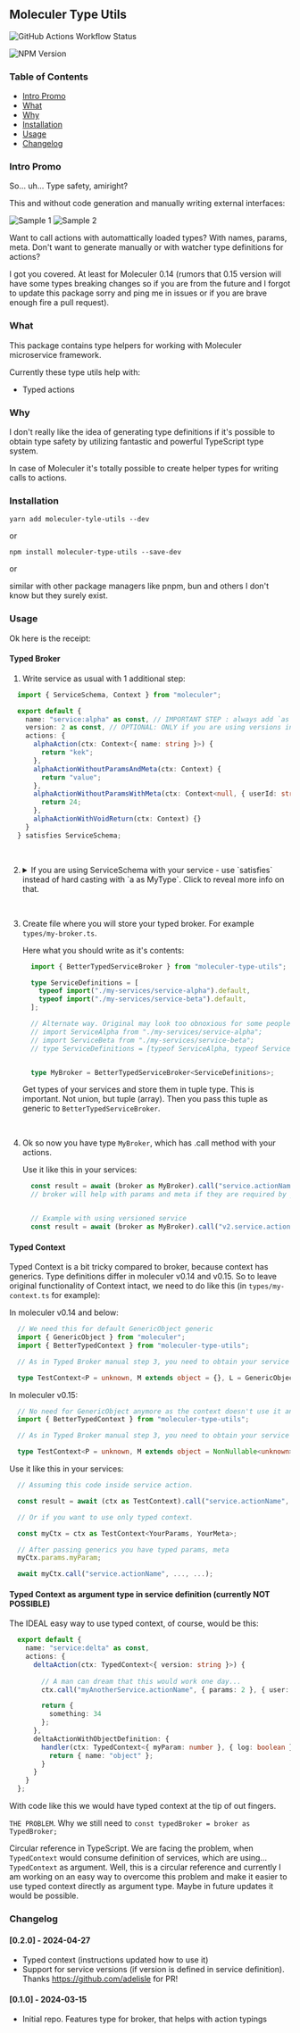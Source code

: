 ## Moleculer Type Utils

![GitHub Actions Workflow Status](https://img.shields.io/github/actions/workflow/status/idchlife/moleculer-type-utils/yarn.js.yml)

![NPM Version](https://img.shields.io/npm/v/moleculer-type-utils)


### Table of Contents

- [Intro Promo](#intro-promo)
- [What](#what)
- [Why](#why)
- [Installation](#installation)
- [Usage](#usage)
- [Changelog](#changelog)

### Intro Promo

So... uh... Type safety, amiright?

This and without code generation and manually writing external interfaces:

![Sample 1](/readme-files/sample-1.png)
![Sample 2](/readme-files/sample-2.png)

Want to call actions with automattically loaded types? With names, params, meta.
Don't want to generate manually or with watcher type definitions for actions?

I got you covered. At least for Moleculer 0.14 (rumors that 0.15 version will have some types breaking changes so if you are from the future and I forgot to update this package sorry and ping me in issues or if you are brave enough fire a pull request).

### What

This package contains type helpers for working with Moleculer microservice framework.

Currently these type utils help with:

- Typed actions

### Why

I don't really like the idea of generating type definitions if it's possible to obtain type safety by utilizing fantastic and powerful TypeScript type system.

In case of Moleculer it's totally possible to create helper types for writing calls to actions.

### Installation

`yarn add moleculer-tyle-utils --dev`

or

`npm install moleculer-type-utils --save-dev`

or

similar with other package managers like pnpm, bun and others I don't know but they surely exist.


### Usage

Ok here is the receipt:

#### Typed Broker

1) Write service as usual with 1 additional step:
  ```typescript
    import { ServiceSchema, Context } from "moleculer";

    export default {
      name: "service:alpha" as const, // IMPORTANT STEP : always add `as const` to the name
      version: 2 as const, // OPTIONAL: ONLY if you are using versions in services, always add `as const` too.
      actions: {
        alphaAction(ctx: Context<{ name: string }>) {
          return "kek";
        },
        alphaActionWithoutParamsAndMeta(ctx: Context) {
          return "value";
        },
        alphaActionWithoutParamsWithMeta(ctx: Context<null, { userId: string }>) {
          return 24;
        },
        alphaActionWithVoidReturn(ctx: Context) {}
      }
    } satisfies ServiceSchema;

  ```
<br/>

  2) <details>
      <summary>If you are using ServiceSchema with your service - use `satisfies` instead of hard casting with `a as MyType`. Click to reveal more info on that. </summary>
   

        Notice `satisfies ServiceSchema` part. What it's for?
        If you want to achieve type safety when defining your service as well as IDE helpers with types - you usually write code like `const a: MyType = {}` or `const a = {} as MyType`.

        You WILL achieve type safety, but will loose the computed type of your object. And it won't work with this package. Because you are forcibly casting to some type, loosing the real implementation.

        Use `satisfies` instead. This way you still have type safety, but now your type can be inferred fully by TypeScript type system.
      </details>
<br/>

  3) Create file where you will store your typed broker.
    For example `types/my-broker.ts`.

      Here what you should write as it's contents:

      ```typescript
        import { BetterTypedServiceBroker } from "moleculer-type-utils";

        type ServiceDefinitions = [
          typeof import("./my-services/service-alpha").default,
          typeof import("./my-services/service-beta").default,
        ];

        // Alternate way. Original may look too obnoxious for some people :D
        // import ServiceAlpha from "./my-services/service-alpha";
        // import ServiceBeta from "./my-services/service-beta";
        // type ServiceDefinitions = [typeof ServiceAlpha, typeof ServiceBeta];


        type MyBroker = BetterTypedServiceBroker<ServiceDefinitions>;
      ```

      Get types of your services and store them in tuple type. This is important. Not union, but tuple (array). Then you pass this tuple as generic to `BetterTypedServiceBroker`.
<br/>

  4) Ok so now you have type `MyBroker`, which has .call method with your actions.

      Use it like this in your services:

      ```typescript
        const result = await (broker as MyBroker).call("service.actionName", ..., ...);
        // broker will help with params and meta if they are required by your action.


        // Example with using versioned service
        const result = await (broker as MyBroker).call("v2.service.actionName", ..., ...);
      ```

#### Typed Context

  Typed Context is a bit tricky compared to broker, because
  context has generics. Type definitions differ in moleculer v0.14 and v0.15. So to leave original functionality
  of Context intact, we need to do like this (in `types/my-context.ts` for example):

In moleculer v0.14 and below:
  ```typescript
    // We need this for default GenericObject generic
    import { GenericObject } from "moleculer";
    import { BetterTypedContext } from "moleculer-type-utils";

    // As in Typed Broker manual step 3, you need to obtain your service definitions.

    type TestContext<P = unknown, M extends object = {}, L = GenericObject> = BetterTypedContext<ServiceDefinitions, P, M, L>;

  ```

In moleculer v0.15:
  ```typescript
    // No need for GenericObject anymore as the context doesn't use it anymore
    import { BetterTypedContext } from "moleculer-type-utils";

    // As in Typed Broker manual step 3, you need to obtain your service definitions.

    type TestContext<P = unknown, M extends object = NonNullable<unknown>, L = Record<string, any>> = BetterTypedContext<ServiceDefinitions, P, M, L>;

  ```
  Use it like this in your services:

  ```typescript
    // Assuming this code inside service action.

    const result = await (ctx as TestContext).call("service.actionName", ..., ...);

    // Or if you want to use only typed context.

    const myCtx = ctx as TestContext<YourParams, YourMeta>;

    // After passing generics you have typed params, meta
    myCtx.params.myParam;

    await myCtx.call("service.actionName", ..., ...);
  ```

#### Typed Context as argument type in service definition (currently NOT POSSIBLE)

  The IDEAL easy way to use typed context, of course, would be this:

  ```typescript
    export default {
      name: "service:delta" as const,
      actions: {
        deltaAction(ctx: TypedContext<{ version: string }>) {
          
          // A man can dream that this would work one day...
          ctx.call("myAnotherService.actionName", { params: 2 }, { user: 3 });

          return {
            something: 34
          };
        },
        deltaActionWithObjectDefinition: {
          handler(ctx: TypedContext<{ myParam: number }, { log: boolean }>) {
            return { name: "object" };
          }
        }
      }
    };
  ```

  With code like this we would have typed context at the tip of out fingers. 

  `THE PROBLEM`. Why we still need to `const typedBroker = broker as TypedBroker;`

  Circular reference in TypeScript.
  We are facing the problem, when `TypedContext` would consume definition
  of services, which are using... `TypedContext` as argument. Well, this is a circular
  reference and currently I am working on an easy way to overcome this problem
  and make it easier to use typed context directly as argument type.
  Maybe in future updates it would be possible.


### Changelog

#### [0.2.0] - 2024-04-27

- Typed context (instructions updated how to use it)
- Support for service versions (if version is defined in service definition). Thanks https://github.com/adelisle for PR!

#### [0.1.0] - 2024-03-15

- Initial repo. Features type for broker, that helps with action typings
